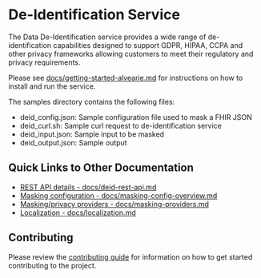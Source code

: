 # De-Identification Service
The Data De-Identification service provides a wide range of de-identification capabilities designed to support GDPR, HIPAA, CCPA and other privacy frameworks allowing customers to meet their regulatory and privacy requirements.

Please see [docs/getting-started-alvearie.md](docs/getting-started-alvearie.md) for instructions on how to install and run the service.

The samples directory contains the following files:
- deid_config.json: Sample configuration file used to mask a FHIR JSON
- deid_curl.sh: Sample curl request to de-identification service
- deid_input.json:  Sample input to be masked
- deid_output.json: Sample output


## Quick Links to Other Documentation
* [REST API details - docs/deid-rest-api.md](docs/deid-rest-api.md)
* [Masking configuration - docs/masking-config-overview.md](docs/masking-config-overview.md)
* [Masking/privacy providers - docs/masking-providers.md](docs/masking-providers.md)
* [Localization - docs/localization.md](docs/localization.md)


## Contributing
Please review the [contributing guide](docs/contributing.md) for information on how to get started contributing to the project.
